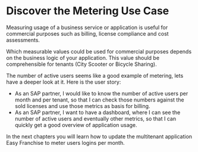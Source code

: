 # Discover the Metering Use Case

Measuring usage of a business service or application is useful for commercial purposes such as billing, license compliance and cost assessments.

Which measurable values could be used for commercial purposes depends on the business logic of your application. This value should be comprehensible for tenants (City Scooter or Bicycle Sharing). 

The number of active users seems like a good example of metering, lets have a deeper look at it. Here is the user story:

* As an SAP partner, I would like to know the number of active users per month and per tenant, so that I can check those numbers against the sold licenses and use those metrics as basis for billing.
* As an SAP partner, I want to have a dashboard, where I can see the number of active users and eventually other metrics, so that I can quickly get a good overview of application usage.

In the next chapters you will learn how to update the multitenant application Easy Franchise to meter users logins per month.






